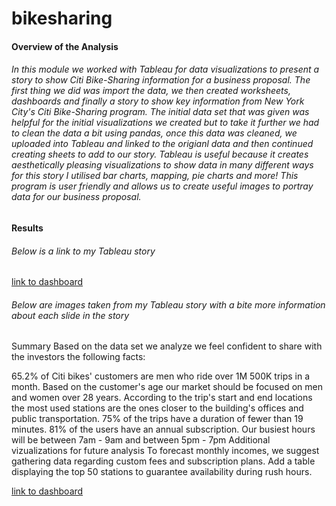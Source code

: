 # bikesharing

#### Overview of the Analysis 

###### In this module we worked with Tableau for data visualizations to present a story to show Citi Bike-Sharing information for a business proposal. The first thing we did was import the data, we then created worksheets, dashboards and finally a story to show key information from New York City's Citi Bike-Sharing program. The initial data set that was given was helpful for the initial visualizations we created but to take it further we had to clean the data a bit using pandas, once this data was cleaned, we uploaded into Tableau and linked to the origianl data and then continued creating sheets to add to our story. Tableau is useful because it creates aesthetically pleasing visualizations to show data in many different ways for this story I utilised bar charts, mapping, pie charts and more! This program is user friendly and allows us to create useful images to portray data for our business proposal. 

#### Results 

###### Below is a link to my Tableau story

[link to dashboard](https://public.tableau.com/app/profile/francesca.walz/viz/CitiBikeTrips_16631661254180/BikeSharingStorybook?publish=yes "link to dashboard")

###### Below are images taken from my Tableau story with a bite more information about each slide in the story




Summary
Based on the data set we analyze we feel confident to share with the investors the following facts:

65.2% of Citi bikes' customers are men who ride over 1M 500K trips in a month.
Based on the customer's age our market should be focused on men and women over 28 years.
According to the trip's start and end locations the most used stations are the ones closer to the building's offices and public transportation.
75% of the trips have a duration of fewer than 19 minutes.
81% of the users have an annual subscription.
Our busiest hours will be between 7am - 9am and between 5pm - 7pm
Additional vizualizations for future analysis
To forecast monthly incomes, we suggest gathering data regarding custom fees and subscription plans.
Add a table displaying the top 50 stations to guarantee availability during rush hours.

[link to dashboard](https://public.tableau.com/app/profile/francesca.walz/viz/CitiBikeTrips_16631661254180/BikeSharingStorybook?publish=yes "link to dashboard")
